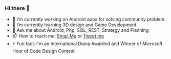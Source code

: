 ### Hi there 👋

- 🔭 I’m currently working on Android apps for solving community problem.
- 🌱 I’m currently learning 3D design and Game Development.
- 💬 Ask me about Android, Php, SQL, REST, Strategy and Planning
- 📫 How to reach me: [Email Me](mailto:speakwithbasu@gmail.com) or [Tweet me](https://twitter.com/speakwithbasu)
- ⚡ Fun fact: I'm an International Diana Awarded and Winner of Microsoft Hour of Code Design Contest
